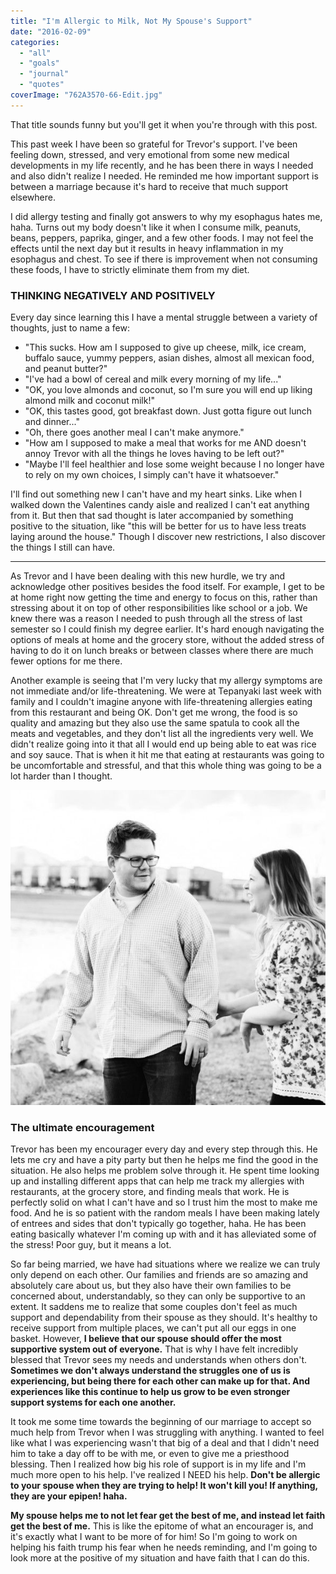 ```yaml
---
title: "I'm Allergic to Milk, Not My Spouse's Support"
date: "2016-02-09"
categories: 
  - "all"
  - "goals"
  - "journal"
  - "quotes"
coverImage: "762A3570-66-Edit.jpg"
---
```


That title sounds funny but you'll get it when you're through with this post.

This past week I have been so grateful for Trevor's support. I've been feeling down, stressed, and very emotional from some new medical developments in my life recently, and he has been there in ways I needed and also didn't realize I needed. He reminded me how important support is between a marriage because it's hard to receive that much support elsewhere.

I did allergy testing and finally got answers to why my esophagus hates me, haha. Turns out my body doesn't like it when I consume milk, peanuts, beans, peppers, paprika, ginger, and a few other foods. I may not feel the effects until the next day but it results in heavy inflammation in my esophagus and chest. To see if there is improvement when not consuming these foods, I have to strictly eliminate them from my diet.

### THINKING NEGATIVELY AND POSITIVELY

Every day since learning this I have a mental struggle between a variety of thoughts, just to name a few:

- "This sucks. How am I supposed to give up cheese, milk, ice cream, buffalo sauce, yummy peppers, asian dishes, almost all mexican food, and peanut butter?"
- "I've had a bowl of cereal and milk every morning of my life..."
- "OK, you love almonds and coconut, so I'm sure you will end up liking almond milk and coconut milk!"
- "OK, this tastes good, got breakfast down. Just gotta figure out lunch and dinner..."
- "Oh, there goes another meal I can't make anymore."
- "How am I supposed to make a meal that works for me AND doesn't annoy Trevor with all the things he loves having to be left out?"
- "Maybe I'll feel healthier and lose some weight because I no longer have to rely on my own choices, I simply can't have it whatsoever."

I'll find out something new I can't have and my heart sinks. Like when I walked down the Valentines candy aisle and realized I can't eat anything from it. But then that sad thought is later accompanied by something positive to the situation, like "this will be better for us to have less treats laying around the house." Though I discover new restrictions, I also discover the things I still can have.

* * *

As Trevor and I have been dealing with this new hurdle, we try and acknowledge other positives besides the food itself. For example, I get to be at home right now getting the time and energy to focus on this, rather than stressing about it on top of other responsibilities like school or a job. We knew there was a reason I needed to push through all the stress of last semester so I could finish my degree earlier. It's hard enough navigating the options of meals at home and the grocery store, without the added stress of having to do it on lunch breaks or between classes where there are much fewer options for me there.

Another example is seeing that I'm very lucky that my allergy symptoms are not immediate and/or life-threatening. We were at Tepanyaki last week with family and I couldn't imagine anyone with life-threatening allergies eating from this restaurant and being OK. Don't get me wrong, the food is so quality and amazing but they also use the same spatula to cook all the meats and vegetables, and they don't list all the ingredients very well. We didn't realize going into it that all I would end up being able to eat was rice and soy sauce. That is when it hit me that eating at restaurants was going to be uncomfortable and stressful, and that this whole thing was going to be a lot harder than I thought.

![faith, greater than fear, marriage quotes, encouraging marriage quotes, encouraging quotes, inspiring quotes, struggles with food allergies, food allergies in marriage, struggling with food allergies, finding out I have food allergies, support-system in marriage, marriage support](images/IMG_0094.jpg)

### The ultimate encouragement

Trevor has been my encourager every day and every step through this. He lets me cry and have a pity party but then he helps me find the good in the situation. He also helps me problem solve through it. He spent time looking up and installing different apps that can help me track my allergies with restaurants, at the grocery store, and finding meals that work. He is perfectly solid on what I can't have and so I trust him the most to make me food. And he is so patient with the random meals I have been making lately of entrees and sides that don't typically go together, haha. He has been eating basically whatever I'm coming up with and it has alleviated some of the stress! Poor guy, but it means a lot.

So far being married, we have had situations where we realize we can truly only depend on each other. Our families and friends are so amazing and absolutely care about us, but they also have their own families to be concerned about, understandably, so they can only be supportive to an extent. It saddens me to realize that some couples don't feel as much support and dependability from their spouse as they should. It's healthy to receive support from multiple places, we can't put all our eggs in one basket. However, **I believe that our spouse should offer the most supportive system out of everyone.** That is why I have felt incredibly blessed that Trevor sees my needs and understands when others don't. **Sometimes we don't always understand the struggles one of us is experiencing, but being there for each other can make up for that. And experiences like this continue to help us grow to be even stronger support systems for each one another.** 

It took me some time towards the beginning of our marriage to accept so much help from Trevor when I was struggling with anything. I wanted to feel like what I was experiencing wasn't that big of a deal and that I didn't need him to take a day off to be with me, or even to give me a priesthood blessing. Then I realized how big his role of support is in my life and I'm much more open to his help. I've realized I NEED his help. **Don't be allergic to your spouse when they are trying to help! It won't kill you! If anything, they are your epipen! haha.** 

**My spouse helps me to not let fear get the best of me, and instead let faith get the best of me.** This is like the epitome of what an encourager is, and it's exactly what I want to be more of for him! So I'm going to work on helping his faith trump his fear when he needs reminding, and I'm going to look more at the positive of my situation and have faith that I can do this.
